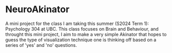 # NeuroAkinator

A mini project for the class I am taking this summer (S2024 Term 1): Psychology 304 at UBC.
This class focuses on Brain and Behaviour, and throught this mini project, I aim to make a very simple Akinator that hopes to guess the type of visualization technique one is thinking off 
based on a series of 'yes' and 'no' questions. 
